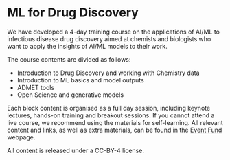 # ML for Drug Discovery

We have developed a 4-day training course on the applications of AI/ML to infectious disease drug discovery aimed at chemists and biologists who want to apply the insights of AI/ML models to their work.&#x20;

The course contents are divided as follows:

* Introduction to Drug Discovery and working with Chemistry data
* Introduction to ML basics and model outputs
* ADMET tools
* Open Science and generative models

Each block content is organised as a full day session, including keynote lectures, hands-on training and breakout sessions. If you cannot attend a live course, we recommend using the materials for self-learning. All relevant content and links, as well as extra materials, can be found in the [Event Fund](https://ersilia.gitbook.io/event-fund) webpage.

All content is released under a CC-BY-4 license.
